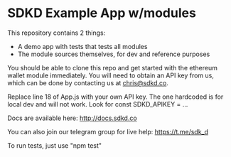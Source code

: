 # SDKD Example App w/modules

This repository contains 2 things:

* A demo app with tests that tests all modules
* The module sources themselves, for dev and reference purposes

You should be able to clone this repo and get started with the ethereum wallet module immediately.  You will need to obtain an API key from us, which can be done by contacting us at chris@sdkd.co.

Replace line 18 of App.js with your own API key.  The one hardcoded is for local dev and will not work. Look for const SDKD_APIKEY = ...

Docs are available here: http://docs.sdkd.co

You can also join our telegram group for live help: https://t.me/sdk_d

To run tests, just use "npm test"

